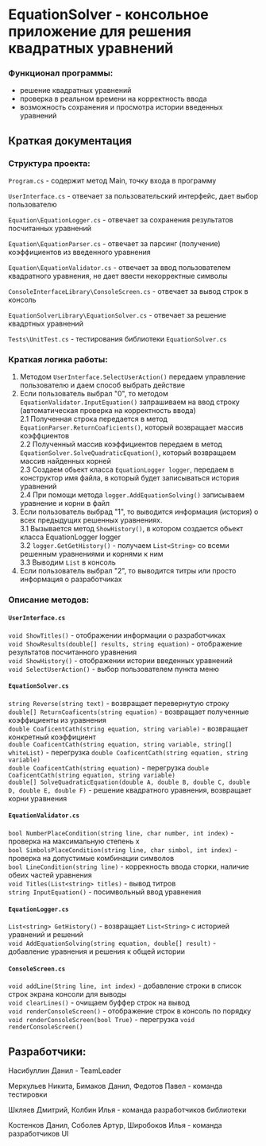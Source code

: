 # EquationSolver - консольное приложение для решения квадратных уравнений

### Функционал программы:
- решение квадратных уравнений
- проверка в реальном времени на корректность ввода
- возможность сохранения и просмотра истории введенных уравнений

## Краткая документация
### Структура проекта:
`Program.cs` - содержит метод Main, точку входа в программу

`UserInterface.cs` - отвечает за пользовательский интерфейс, дает выбор пользователю

`Equation\EquationLogger.cs` - отвечает за сохранения результатов посчитанных уравнений

`Equation\EquationParser.cs` - отвечает за парсинг (получение) коэффициентов из введенного уравнения

`Equation\EquationValidator.cs` - отвечает за ввод пользователем квадратного уравнения, не дает ввести некорректные символы

`ConsoleInterfaceLibrary\ConsoleScreen.cs` - отвечает за вывод строк в консоль

`EquationSolverLibrary\EquationSolver.cs` - отвечает за решение квадртных уравнений

`Tests\UnitTest.cs` - тестирования библиотеки `EquationSolver.cs`

### Краткая логика работы:
1. Методом `UserInterface.SelectUserAction()` передаем управление пользователю и даем способ выбрать действие <br>
2. Если пользователь выбрал "0", то методом `EquationValidator.InputEquation()` запрашиваем на ввод строку (автоматическая проверка на корректность ввода) <br>
  2.1 Полученная строка передается в метод `EquationParser.ReturnCoaficients()`, который возвращает массив коэффциентов <br>
  2.2 Полученный массив коэффициентов передаем в метод `EquationSolver.SolveQuadraticEquation()`, который возвращаем массив найденных корней <br>
  2.3 Создаем обьект класса `EquationLogger logger`, передаем в конструктор имя файла, в который будет записываться история уравнений <br>
  2.4 При помощи метода `logger.AddEquationSolving()` записываем уравнение и корни в файл <br>
3. Если пользователь выбрад "1", то выводится информация (история) о всех предыдущих решенных уравнениях. <br>
  3.1 Вызывается метод `ShowHistory()`, в котором создается обьект класса EquationLogger logger <br>
  3.2 `logger.GetGetHistory()` - получаем `List<String>` со всеми решенным уравнениями и корнями к ним<br>
  3.3 Выводим `List` в консоль <br>
4. Если пользователь выбрал "2", то выводится титры или просто информация о разработчиках

### Описание методов:
#### `UserInterface.cs`
`void ShowTitles()` - отображении информации о разработчиках <br>
`void ShowResults(double[] results, string equation)` - отображение результатов посчитанного уравнения <br>
`void ShowHistory()` - отображении истории введенных уравнений <br>
`void SelectUserAction()` - выбор пользователем пункта меню<br>

#### `EquationSolver.cs`
`string Reverse(string text)` - возвращает перевернутую строку <br>
`double[] ReturnCoaficents(string equation)` - возвращает полученные коэффициенты из уравнения<br>
`double CoaficentCath(string equation, string variable)` - возвращает конкретный коэффициент<br>
`double CoaficentCath(string equation, string variable, string[] whiteList)` - перегрузка `double CoaficentCath(string equation, string variable)`<br>
`double CoaficentCath(string equation)` - перегрузка `double CoaficentCath(string equation, string variable)`<br>
`double[] SolveQuadraticEquation(double A, double B, double C, double D, double E, double F)` - решение квадратного уравнения, возвращает корни уравнения<br>

#### `EquationValidator.cs`
`bool NumberPlaceCondition(string line, char number, int index)` - проверка на максимальную степень x<br>
`bool SimbolsPlaceCondition(string line, char simbol, int index)` - проверка на допустимые комбинации символов<br>
`bool LineCondition(string line)` - коррекность ввода сторки, наличие обеих частей уравнения<br>
`void Titles(List<string> titles)` - вывод титров<br>
`string InputEquation()` - посимвольный ввод уравнения<br>

#### `EquationLogger.cs`
`List<string> GetHistory()` - возвращает `List<String>` с историей уравнений и решений<br>
`void AddEquationSolving(string equation, double[] result)` - добавление уравнения и решения к общей истории<br>

#### `ConsoleScreen.cs`
`void addLine(String line, int index)` - добавление строки в список строк экрана консоли для выводы<br>
`void clearLines()` - очищаем буффер строк на вывод <br>
`void renderConsoleScreen()` - отображение строк в консоль по порядку <br>
`void renderConsoleScreen(bool True)` - перегрузка `void renderConsoleScreen()` <br>


## Разработчики:
Насибуллин Данил - TeamLeader

Меркульев Никита, Бимаков Данил, Федотов Павел - команда тестировки

Шкляев Дмитрий, Колбин Илья - команда разработчиков библиотеки

Костенков Данил, Соболев Артур, Широбоков Илья - команда разработчиков UI
